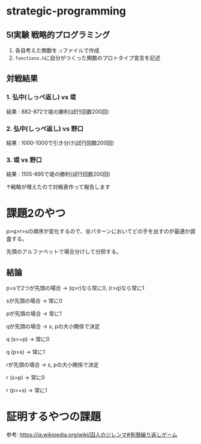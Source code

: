 # strategic-programming

## 5I実験 戦略的プログラミング

1. 各自考えた関数を`.c`ファイルで作成
2. `functions.h`に自分がつくった関数のプロトタイプ宣言を記述

## 対戦結果

### 1. 弘中(しっぺ返し) vs 堤

結果 : 882-872で堤の勝利(試行回数200回)

### 2. 弘中(しっぺ返し) vs 野口

結果 : 1000-1000で引き分け(試行回数200回)

### 3. 堤 vs 野口

結果 : 1105-895で堤の勝利(試行回数200回)

↑戦略が増えたので対戦表作って報告します

# 課題2のやつ

p>q>r>sの順序が変化するので、全パターンにおいてどの手を出すのが最適か調査する。

先頭のアルファベットで場合分けして分担する。

## 結論

p=sで2つが先頭の場合 -> (q>r)なら常に0, (r>q)なら常に1

sが先頭の場合 -> 常に0

pが先頭の場合 -> 常に1

qが先頭の場合 -> s, pの大小関係で決定

q (s>=p) -> 常に0

q (p>s) -> 常に1

rが先頭の場合 -> s, pの大小関係で決定

r (s>p) -> 常に0

r (p>=s) -> 常に1

# 証明するやつの課題

参考: https://ja.wikipedia.org/wiki/囚人のジレンマ#有限繰り返しゲーム